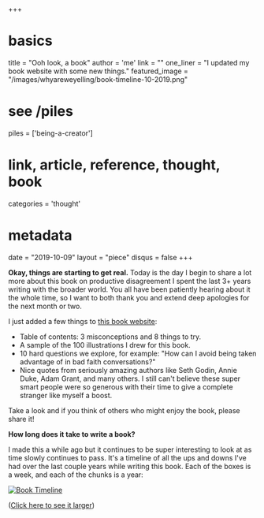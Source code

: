 +++
# basics
title     		 = "Ooh look, a book"
author    		 = 'me'
link      		 = ""
one_liner 		 = "I updated my book website with some new things."
featured_image = "/images/whyareweyelling/book-timeline-10-2019.png"

# see /piles
piles     		 = ['being-a-creator']

# link, article, reference, thought, book
categories 		 = 'thought' 

# metadata
date      		 = "2019-10-09"
layout    		 = "piece"
disqus    		 = false
+++

**Okay, things are starting to get real.** Today is the day I begin to share a lot more about this book on productive disagreement I spent the last 3+ years writing with the broader world. You all have been patiently hearing about it the whole time, so I want to both thank you and extend deep apologies for the next month or two.

I just added a few things to [this book website](http://busterbenson.com/whyareweyelling):

- Table of contents: 3 misconceptions and 8 things to try.
- A sample of the 100 illustrations I drew for this book.
- 10 hard questions we explore, for example: "How can I avoid being taken advantage of in bad faith conversations?"
- Nice quotes from seriously amazing authors like Seth Godin, Annie Duke, Adam Grant, and many others. I still can't believe these super smart people were so generous with their time to give a complete stranger like myself a boost.

Take a look and if you think of others who might enjoy the book, please share it!

**How long does it take to write a book?**

I made this a while ago but it continues to be super interesting to look at as time slowly continues to pass. It's a timeline of all the ups and downs I've had over the last couple years while writing this book. Each of the boxes is a week, and each of the chunks is a year:

<a href="/book/timeline">![Book Timeline](/images/whyareweyelling/book-timeline-10-2019.png)</a>

([Click here to see it larger](/book/timeline))